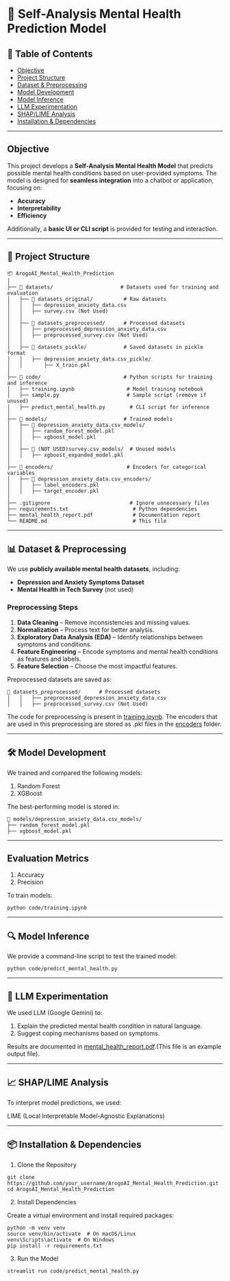 # 🧠 Self-Analysis Mental Health Prediction Model

## **📌 Table of Contents**
- [Objective](#-Objective)
- [Project Structure](#-project-structure)
- [Dataset & Preprocessing](#-dataset--preprocessing)
- [Model Development](#-model-development)
- [Model Inference](#-model-inference)
- [LLM Experimentation](#-llm-experimentation)
- [SHAP/LIME Analysis](#-shaplime-analysis)
- [Installation & Dependencies](#-installation--dependencies)
  
---

## **Objective**
This project develops a **Self-Analysis Mental Health Model** that predicts possible mental health conditions based on user-provided symptoms. The model is designed for **seamless integration** into a chatbot or application, focusing on:
- **Accuracy**
- **Interpretability**
- **Efficiency**

Additionally, a **basic UI or CLI script** is provided for testing and interaction.

---

## **📂 Project Structure**
```
📦 ArogoAI_Mental_Health_Prediction
│
├── 📂 datasets/                      # Datasets used for training and evaluation
│   ├── 📂 datasets_original/          # Raw datasets
│   │   ├── depression_anxiety_data.csv
│   │   ├── survey.csv (Not Used)
│   │
│   ├── 📂 datasets_preprocessed/      # Processed datasets
│   │   ├── preprocessed_depression_anxiety_data.csv
│   │   ├── preprocessed_survey.csv (Not Used)
│   │
│   ├── 📂 datasets_pickle/            # Saved datasets in pickle format
│   │   ├── depression_anxiety_data.csv_pickle/
│   │       ├── X_train.pkl
│
├── 📂 code/                           # Python scripts for training and inference
│   ├── training.ipynb                 # Model training notebook
│   ├── sample.py                      # Sample script (remove if unused)
│   ├── predict_mental_health.py        # CLI script for inference
│
├── 📂 models/                         # Trained models
│   ├── 📂 depression_anxiety_data.csv_models/
│   │   ├── random_forest_model.pkl
│   │   ├── xgboost_model.pkl
│   │
│   ├── 📂 (NOT USED)survey.csv_models/  # Unused models
│   │   ├── xgboost_expanded_model.pkl
│
├── 📂 encoders/                        # Encoders for categorical variables
│   ├── 📂 depression_anxiety_data.csv_encoders/
│   │   ├── label_encoders.pkl
│   │   ├── target_encoder.pkl
│
├── .gitignore                          # Ignore unnecessary files
├── requirements.txt                     # Python dependencies
├── mental_health_report.pdf             # Documentation report
└── README.md                            # This file
```

---

## **📊 Dataset & Preprocessing**
We use **publicly available mental health datasets**, including:
- **Depression and Anxiety Symptoms Dataset**
- **Mental Health in Tech Survey** (not used)

### **Preprocessing Steps**
1. **Data Cleaning** – Remove inconsistencies and missing values.
2. **Normalization** – Process text for better analysis.
3. **Exploratory Data Analysis (EDA)** – Identify relationships between symptoms and conditions.
4. **Feature Engineering** – Encode symptoms and mental health conditions as features and labels.
5. **Feature Selection** – Choose the most impactful features.

Preprocessed datasets are saved as:
```
📂 datasets_preprocessed/      # Processed datasets
│   │   ├── preprocessed_depression_anxiety_data.csv
│   │   ├── preprocessed_survey.csv (Not Used)
```
The code for preprocessing is present in [training.ipynb](code/training.ipynb). The encoders that are used in this preprocessing are stored as .pkl files in the [encoders](encoders/depression_anxiety_data.csv_encoders) folder.

---

## **🛠 Model Development**

We trained and compared the following models:

1. Random Forest
2. XGBoost

The best-performing model is stored in:
```
📂 models/depression_anxiety_data.csv_models/
├── random_forest_model.pkl
├── xgboost_model.pkl
```
---

## **Evaluation Metrics**

1. Accuracy
2. Precision

To train models:
```
python code/training.ipynb
```
---

## **🔍 Model Inference**

We provide a command-line script to test the trained model:
```
python code/predict_mental_health.py
```
---

## **🧠 LLM Experimentation**

We used LLM (Google Gemini) to:

1. Explain the predicted mental health condition in natural language.
2. Suggest coping mechanisms based on symptoms.

Results are documented in [mental_health_report.pdf](mental_health_report.pdf).(This file is an example output file).

---

## **📈 SHAP/LIME Analysis**

To interpret model predictions, we used:

LIME (Local Interpretable Model-Agnostic Explanations)

---

## **📦 Installation & Dependencies**

1. Clone the Repository
```
git clone https://github.com/your_username/ArogoAI_Mental_Health_Prediction.git
cd ArogoAI_Mental_Health_Prediction
```
2. Install Dependencies

Create a virtual environment and install required packages:
```
python -m venv venv
source venv/bin/activate  # On macOS/Linux
venv\Scripts\activate  # On Windows
pip install -r requirements.txt
```

3. Run the Model

```
streamlit run code/predict_mental_health.py
```
